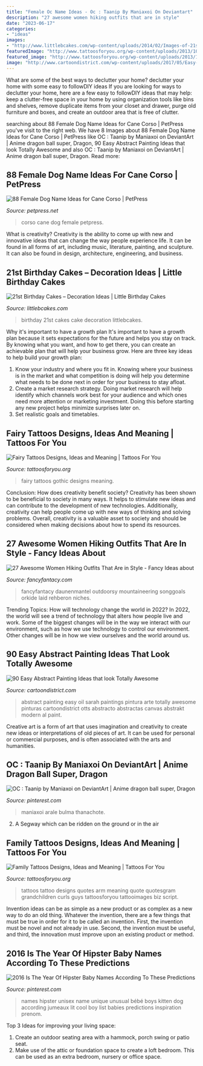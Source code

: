 ```yaml
---
title: "Female Oc Name Ideas - Oc : Taanip By Maniaxoi On Deviantart"
description: "27 awesome women hiking outfits that are in style"
date: "2023-06-17"
categories:
- "ideas"
images:
- "http://www.littlebcakes.com/wp-content/uploads/2014/02/Images-of-21st-Birthday-Cakes-768x1024.jpg"
featuredImage: "http://www.tattoosforyou.org/wp-content/uploads/2013/10/Gothic-Fairy-Tattoos-For-Women.jpg"
featured_image: "http://www.tattoosforyou.org/wp-content/uploads/2013/10/Gothic-Fairy-Tattoos-For-Women.jpg"
image: "http://www.cartoondistrict.com/wp-content/uploads/2017/05/Easy-Abstract-Painting-Ideas29.jpg"
---
```



What are some of the best ways to declutter your home?
declutter your home with some easy to followDIY ideas 
If you are looking for ways to declutter your home, here are a few easy to followDIY ideas that may help: keep a clutter-free space in your home by using organization tools like bins and shelves, remove duplicate items from your closet and drawer, purge old furniture and boxes, and create an outdoor area that is free of clutter.

	

		
searching about 88 Female Dog Name Ideas for Cane Corso | PetPress you've visit to the right web. We have 8 Images about 88 Female Dog Name Ideas for Cane Corso | PetPress like OC : Taanip by Maniaxoi on DeviantArt | Anime dragon ball super, Dragon, 90 Easy Abstract Painting Ideas that look Totally Awesome and also OC : Taanip by Maniaxoi on DeviantArt | Anime dragon ball super, Dragon. Read more:
		
    
## 88 Female Dog Name Ideas For Cane Corso | PetPress

<img loading=lazy src="https://petpress.net/wp-content/uploads/2020/03/cane-corso-2.jpg" onerror="this.onerror=null;this.src='https://tse1.mm.bing.net/th?id=OIP.l_CKADpAfIKe9bJHrYed7wHaEI&amp;pid=15.1';" alt="88 Female Dog Name Ideas for Cane Corso | PetPress">

_Source: petpress.net_

>corso cane dog female petpress. 

	

What is creativity?
Creativity is the ability to come up with new and innovative ideas that can change the way people experience life. It can be found in all forms of art, including music, literature, painting, and sculpture. It can also be found in design, architecture, engineering, and business.

    
## 21st Birthday Cakes – Decoration Ideas | Little Birthday Cakes

<img loading=lazy src="http://www.littlebcakes.com/wp-content/uploads/2014/02/Images-of-21st-Birthday-Cakes-768x1024.jpg" onerror="this.onerror=null;this.src='https://tse4.mm.bing.net/th?id=OIP.JcL9Uv2HdGwtqFyssu1glgHaJ4&amp;pid=15.1';" alt="21st Birthday Cakes – Decoration Ideas | Little Birthday Cakes">

_Source: littlebcakes.com_

>birthday 21st cakes cake decoration littlebcakes. 

	

Why it's important to have a growth plan
It's important to have a growth plan because it sets expectations for the future and helps you stay on track. By knowing what you want, and how to get there, you can create an achievable plan that will help your business grow. Here are three key ideas to help build your growth plan: 
1. Know your industry and where you fit in. Knowing where your business is in the market and what competition is doing will help you determine what needs to be done next in order for your business to stay afloat. 
2. Create a market research strategy. Doing market research will help identify which channels work best for your audience and which ones need more attention or marketing investment. Doing this before starting any new project helps minimize surprises later on. 
3. Set realistic goals and timetables.

    
## Fairy Tattoos Designs, Ideas And Meaning | Tattoos For You

<img loading=lazy src="http://www.tattoosforyou.org/wp-content/uploads/2013/10/Gothic-Fairy-Tattoos-For-Women.jpg" onerror="this.onerror=null;this.src='https://tse4.mm.bing.net/th?id=OIP.upstDvVPBVfBaFVu35pKJAHaLH&amp;pid=15.1';" alt="Fairy Tattoos Designs, Ideas and Meaning | Tattoos For You">

_Source: tattoosforyou.org_

>fairy tattoos gothic designs meaning. 

	

Conclusion: How does creativity benefit society?
Creativity has been shown to be beneficial to society in many ways. It helps to stimulate new ideas and can contribute to the development of new technologies. Additionally, creativity can help people come up with new ways of thinking and solving problems. Overall, creativity is a valuable asset to society and should be considered when making decisions about how to spend its resources.

    
## 27 Awesome Women Hiking Outfits That Are In Style - Fancy Ideas About

<img loading=lazy src="https://fancyfantacy.com/wp-content/uploads/2020/04/Awesome-Women-Hiking-Outfits-That-Are-in-Style-15.jpg" onerror="this.onerror=null;this.src='https://tse4.mm.bing.net/th?id=OIP.8p4SgmnFzHA3ERX_cBBiHAAAAA&amp;pid=15.1';" alt="27 Awesome Women Hiking Outfits That Are in Style - Fancy Ideas about">

_Source: fancyfantacy.com_

>fancyfantacy daunenmantel outdoorsy mountaineering songgoals orkide laid rehberon niches. 

	

Trending Topics: How will technology change the world in 2022?
In 2022, the world will see a trend of technology that alters how people live and work. Some of the biggest changes will be in the way we interact with our environment, such as how we use technology to control our environment. Other changes will be in how we view ourselves and the world around us.

    
## 90 Easy Abstract Painting Ideas That Look Totally Awesome

<img loading=lazy src="http://www.cartoondistrict.com/wp-content/uploads/2017/05/Easy-Abstract-Painting-Ideas29.jpg" onerror="this.onerror=null;this.src='https://tse1.mm.bing.net/th?id=OIP.a8XLnUW4Zg_64HGdJa4UbAHaKF&amp;pid=15.1';" alt="90 Easy Abstract Painting Ideas that look Totally Awesome">

_Source: cartoondistrict.com_

>abstract painting easy oil sarah paintings pintura arte totally awesome pinturas cartoondistrict otts abstracto abstractas canvas abstrakt modern al paint. 

	

Creative art is a form of art that uses imagination and creativity to create new ideas or interpretations of old pieces of art. It can be used for personal or commercial purposes, and is often associated with the arts and humanities.

    
## OC : Taanip By Maniaxoi On DeviantArt | Anime Dragon Ball Super, Dragon

<img loading=lazy src="https://i.pinimg.com/736x/32/a7/26/32a7268dc774a805835aa0388902e028.jpg" onerror="this.onerror=null;this.src='https://tse2.mm.bing.net/th?id=OIP.SYUfDOlwghK5VFwn3SK0xQHaKd&amp;pid=15.1';" alt="OC : Taanip by Maniaxoi on DeviantArt | Anime dragon ball super, Dragon">

_Source: pinterest.com_

>maniaxoi arale bulma thanachote. 

	

2. A Segway which can be ridden on the ground or in the air

    
## Family Tattoos Designs, Ideas And Meaning | Tattoos For You

<img loading=lazy src="http://www.tattoosforyou.org/wp-content/uploads/2013/10/Family-Tattoos-1024x768.jpg" onerror="this.onerror=null;this.src='https://tse3.mm.bing.net/th?id=OIP.ITxR_6pnKJUGttefoENQigHaFj&amp;pid=15.1';" alt="Family Tattoos Designs, Ideas and Meaning | Tattoos For You">

_Source: tattoosforyou.org_

>tattoos tattoo designs quotes arm meaning quote quotesgram grandchildren curls guys tattoosforyou tattooimages biz script. 

	

Invention ideas can be as simple as a new product or as complex as a new way to do an old thing. Whatever the invention, there are a few things that must be true in order for it to be called an invention. First, the invention must be novel and not already in use. Second, the invention must be useful, and third, the innovation must improve upon an existing product or method.

    
## 2016 Is The Year Of Hipster Baby Names According To These Predictions

<img loading=lazy src="https://i.pinimg.com/736x/ec/7e/b3/ec7eb379236df65eeeda5e129c23c421.jpg" onerror="this.onerror=null;this.src='https://tse3.mm.bing.net/th?id=OIP.lPO-9BI6zAYJwwDBgOjsgwHaNh&amp;pid=15.1';" alt="2016 Is The Year Of Hipster Baby Names According To These Predictions">

_Source: pinterest.com_

>names hipster unisex name unique unusual bébé boys kitten dog according jumeaux lit cool boy list babies predictions inspiration prenom. 

	

Top 3 Ideas for improving your living space:
1. Create an outdoor seating area with a hammock, porch swing or patio seat.
2. Make use of the attic or foundation space to create a loft bedroom. This can be used as an extra bedroom, nursery or office space.

